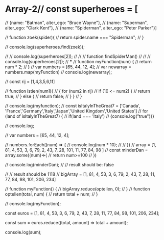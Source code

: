 # Array-2// const superheroes = [

// {name: "Batman", alter_ego: "Bruce Wayne"},
// {name: "Superman", alter_ego: "Clark Kent"},
// {name: "Spiderman", alter_ego: "Peter Parker"}]

// function zoek(spider){
// return spider.name === "Spiderman";
// }

// console.log(superheroes.find(zoek));

// // console.log(superheroes[2]);
// // // function findSpiderMan()
// // // console.log(superheroes[2]);
// **************\***************
// function myFunction(num) {
// return num \* 2;
// }
// var numbers = [65, 44, 12, 4];
// var newarray = numbers.map(myFunction)
// console.log(newarray);

// const rij = [1,4,3,5,6,11]

// function istien(num1){
// { for (num2 in rij)
// if (10 <= num2) {
// return true;
// } else {
// return false;
// } }
// }

// console.log(myfunction);
// const isItalyInTheGreat7 = ['Canada', 'France','Germany','Italy','Japan','United Kingdom','United States']
// for (land of isItalyInTheGreat7) {
// if(land === 'Italy')
// {console.log("true")}}

// console.log;

// var numbers = [65, 44, 12, 4];

// numbers.forEach((num) => {
// console.log(num \* 10);
// // })
// array = [1, 81, 4, 53, 3, 6, 79, 2, 43, 7, 28, 101, 11, 77, 84, 98 ]
// const minderDan = array.some((num)=>{
// return num>=100
// })

// console.log(minderDan);
// // result should be: false

// // result should be 1118
// bigArray = [1, 81, 4, 53, 3, 6, 79, 2, 43, 7, 28, 11, 77, 84, 98, 101, 206, 234]

// function myFunction() {
// bigArray.reduce(optellen, 0);
// }
// function optellen(total, num) {
// return total + num;
// }

// console.log(myFunction);

const euros = [1, 81, 4, 53, 3, 6, 79, 2, 43, 7, 28, 11, 77, 84, 98, 101, 206, 234];

const sum = euros.reduce((total, amount) => total + amount);

console.log(sum);
